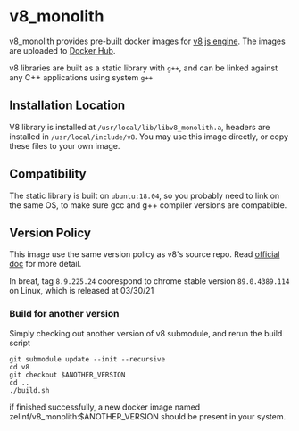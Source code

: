 # v8_monolith

v8_monolith provides pre-built docker images for [v8 js engine][1]. The images are uploaded to [Docker Hub][2].

v8 libraries are built as a static library with `g++`, and can be linked against any C++ applications using system `g++`

## Installation Location
V8 library is installed at `/usr/local/lib/libv8_monolith.a`, headers are installed in `/usr/local/include/v8`.
You may use this image directly, or copy these files to your own image.

## Compatibility
The static library is built on `ubuntu:18.04`, so you probably need to link on the same OS, to make sure gcc and g++ compiler versions are compabible.

## Version Policy
This image use the same version policy as v8's source repo. Read [official doc](https://v8.dev/docs/version-numbers) for more detail.

In breaf, tag `8.9.225.24` coorespond to chrome stable version `89.0.4389.114` on Linux, which is released at 03/30/21

### Build for another version

Simply checking out another version of v8 submodule, and rerun the build script
```
git submodule update --init --recursive
cd v8
git checkout $ANOTHER_VERSION
cd ..
./build.sh
```
if finished successfully, a new docker image named zelinf/v8_monolith:$ANOTHER_VERSION should be present in your system.

[1]: https://github.com/v8/v8
[2]: https://hub.docker.com/repository/docker/zelinf/v8_monolith